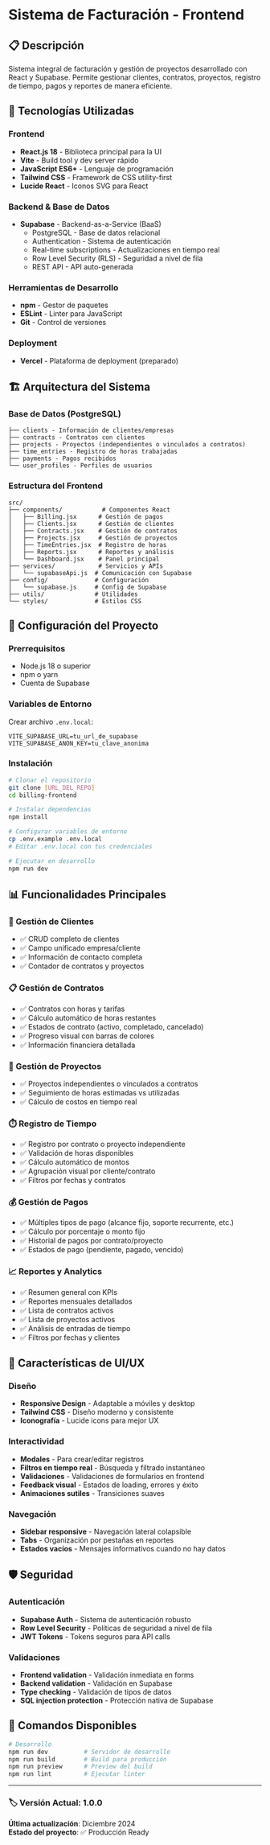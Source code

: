 # Sistema de Facturación - Frontend

## 📋 Descripción

Sistema integral de facturación y gestión de proyectos desarrollado con React y Supabase. Permite gestionar clientes, contratos, proyectos, registro de tiempo, pagos y reportes de manera eficiente.

## 🚀 Tecnologías Utilizadas

### Frontend
- **React.js 18** - Biblioteca principal para la UI
- **Vite** - Build tool y dev server rápido
- **JavaScript ES6+** - Lenguaje de programación
- **Tailwind CSS** - Framework de CSS utility-first
- **Lucide React** - Iconos SVG para React

### Backend & Base de Datos
- **Supabase** - Backend-as-a-Service (BaaS)
  - PostgreSQL - Base de datos relacional
  - Authentication - Sistema de autenticación
  - Real-time subscriptions - Actualizaciones en tiempo real
  - Row Level Security (RLS) - Seguridad a nivel de fila
  - REST API - API auto-generada

### Herramientas de Desarrollo
- **npm** - Gestor de paquetes
- **ESLint** - Linter para JavaScript
- **Git** - Control de versiones

### Deployment
- **Vercel** - Plataforma de deployment (preparado)

## 🏗️ Arquitectura del Sistema

### Base de Datos (PostgreSQL)
```
├── clients - Información de clientes/empresas
├── contracts - Contratos con clientes
├── projects - Proyectos (independientes o vinculados a contratos)
├── time_entries - Registro de horas trabajadas
├── payments - Pagos recibidos
└── user_profiles - Perfiles de usuarios
```

### Estructura del Frontend
```
src/
├── components/           # Componentes React
│   ├── Billing.jsx      # Gestión de pagos
│   ├── Clients.jsx      # Gestión de clientes
│   ├── Contracts.jsx    # Gestión de contratos
│   ├── Projects.jsx     # Gestión de proyectos
│   ├── TimeEntries.jsx  # Registro de horas
│   ├── Reports.jsx      # Reportes y análisis
│   └── Dashboard.jsx    # Panel principal
├── services/            # Servicios y APIs
│   └── supabaseApi.js  # Comunicación con Supabase
├── config/             # Configuración
│   └── supabase.js     # Config de Supabase
├── utils/              # Utilidades
└── styles/             # Estilos CSS
```

## 🔧 Configuración del Proyecto

### Prerrequisitos
- Node.js 18 o superior
- npm o yarn
- Cuenta de Supabase

### Variables de Entorno
Crear archivo `.env.local`:
```env
VITE_SUPABASE_URL=tu_url_de_supabase
VITE_SUPABASE_ANON_KEY=tu_clave_anonima
```

### Instalación
```bash
# Clonar el repositorio
git clone [URL_DEL_REPO]
cd billing-frontend

# Instalar dependencias
npm install

# Configurar variables de entorno
cp .env.example .env.local
# Editar .env.local con tus credenciales

# Ejecutar en desarrollo
npm run dev
```

## 📊 Funcionalidades Principales

### 👥 Gestión de Clientes
- ✅ CRUD completo de clientes
- ✅ Campo unificado empresa/cliente
- ✅ Información de contacto completa
- ✅ Contador de contratos y proyectos

### 📋 Gestión de Contratos
- ✅ Contratos con horas y tarifas
- ✅ Cálculo automático de horas restantes
- ✅ Estados de contrato (activo, completado, cancelado)
- ✅ Progreso visual con barras de colores
- ✅ Información financiera detallada

### 📁 Gestión de Proyectos
- ✅ Proyectos independientes o vinculados a contratos
- ✅ Seguimiento de horas estimadas vs utilizadas
- ✅ Cálculo de costos en tiempo real

### ⏱️ Registro de Tiempo
- ✅ Registro por contrato o proyecto independiente
- ✅ Validación de horas disponibles
- ✅ Cálculo automático de montos
- ✅ Agrupación visual por cliente/contrato
- ✅ Filtros por fechas y contratos

### 💰 Gestión de Pagos
- ✅ Múltiples tipos de pago (alcance fijo, soporte recurrente, etc.)
- ✅ Cálculo por porcentaje o monto fijo
- ✅ Historial de pagos por contrato/proyecto
- ✅ Estados de pago (pendiente, pagado, vencido)

### 📈 Reportes y Analytics
- ✅ Resumen general con KPIs
- ✅ Reportes mensuales detallados
- ✅ Lista de contratos activos
- ✅ Lista de proyectos activos
- ✅ Análisis de entradas de tiempo
- ✅ Filtros por fechas y clientes

## 🎨 Características de UI/UX

### Diseño
- **Responsive Design** - Adaptable a móviles y desktop
- **Tailwind CSS** - Diseño moderno y consistente
- **Iconografía** - Lucide icons para mejor UX

### Interactividad
- **Modales** - Para crear/editar registros
- **Filtros en tiempo real** - Búsqueda y filtrado instantáneo
- **Validaciones** - Validaciones de formularios en frontend
- **Feedback visual** - Estados de loading, errores y éxito
- **Animaciones sutiles** - Transiciones suaves

### Navegación
- **Sidebar responsive** - Navegación lateral colapsible
- **Tabs** - Organización por pestañas en reportes
- **Estados vacíos** - Mensajes informativos cuando no hay datos

## 🛡️ Seguridad

### Autenticación
- **Supabase Auth** - Sistema de autenticación robusto
- **Row Level Security** - Políticas de seguridad a nivel de fila
- **JWT Tokens** - Tokens seguros para API calls

### Validaciones
- **Frontend validation** - Validación inmediata en forms
- **Backend validation** - Validación en Supabase
- **Type checking** - Validación de tipos de datos
- **SQL injection protection** - Protección nativa de Supabase

## 📝 Comandos Disponibles

```bash
# Desarrollo
npm run dev          # Servidor de desarrollo
npm run build        # Build para producción
npm run preview      # Preview del build
npm run lint         # Ejecutar linter
```

---

### 🏷️ Versión Actual: 1.0.0
**Última actualización**: Diciembre 2024  
**Estado del proyecto**: ✅ Producción Ready